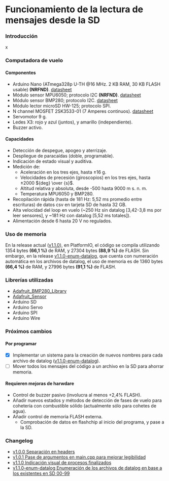# Funcionamiento de la lectura de mensajes desde la SD

### Introducción
x

### Computadora de vuelo
#### Componentes
+ Arduino Nano (ATmega328p U-TH @16 MHz. 2 KB RAM, 30 KB FLASH usable) **(NRFND)**. [datasheet](https://ww1.microchip.com/downloads/en/DeviceDoc/Atmel-7810-Automotive-Microcontrollers-ATmega328P_Datasheet.pdf)
+ Módulo sensor MPU6050; protocolo I2C **(NRFND)**. [datasheet](https://invensense.tdk.com/wp-content/uploads/2015/02/MPU-6000-Datasheet1.pdf)
+ Módulo sensor BMP280; protocolo I2C. [datasheet](https://www.bosch-sensortec.com/media/boschsensortec/downloads/datasheets/bst-bmp280-ds001.pdf)
+ Módulo lector microSD HW-125; protocolo SPI.
+ N channel MOSFET 2SK3533-01 (7 Amperes continuos). [datasheet](https://pdf1.alldatasheet.com/datasheet-pdf/view/422439/FUJI/2SK3533-01.html)
+ Servomotor 9 g.
+ Ledes X3: rojo y azul (juntos), y amarillo (independiente).
+ Buzzer activo.

#### Capacidades
+ Detección de despegue, apogeo y aterrizaje.
+ Despliegue de paracaídas (doble, programable).
+ Indicación de estado visual y auditiva.
+ Medición de:
  + Aceleración en los tres ejes, hasta ±16 g.
  + Velocidades de precesión (giroscopios) en los tres ejes, hasta ±2000 ${deg} \over {s}$.
  + Altitud relativa y absoluta, desde -500 hasta 9000 m s. n. m.
  + Temperatura MPU6050 y BMP280.
+ Recopilación rápida (hasta de 181 Hz: 5,52 ms promedio entre escrituras) de datos csv en tarjeta SD de hasta 32 GB.
+ Alta velocidad del loop en vuelo (~250 Hz sin datalog [3,42-3,8 ms por leer sensores], y ~181 Hz con datalog [5,52 ms totales]).
+ Alimentación desde 6 hasta 20 V no regulados.

### Uso de memoria
En la release actual ([v1.1.0](https://github.com/Quintana-S-E/Zafirsoft_R2/releases/tag/v1.1.0)), en PlatformIO, el código se compila utilizando 1354 bytes **(66,1 %)** de RAM, y 27304 bytes **(88,9 %)** de FLASH. Sin embargo, en la release [v1.1.0-enum-datalog](https://github.com/Quintana-S-E/Zafirsoft_R2/releases/tag/v1.1.0-enum-datalog), que cuenta con numeración automática en los archivos de datalog, el uso de memoria es de 1360 bytes **(66,4 %)** de RAM, y 27996 bytes **(91,1 %)** de FLASH.

### Librerías utilizadas
+ [Adafruit_BMP280_Library](https://github.com/adafruit/Adafruit_BMP280_Library)
+ [Adafruit_Sensor](https://github.com/adafruit/Adafruit_Sensor)
+ Arduino SD
+ Arduino Servo
+ Arduino SPI
+ Arduino Wire

### Próximos cambios
#### Por programar
+ [x] Implementar un sistema para la creación de nuevos nombres para cada archivo de datalog ([v1.1.0-enum-datalog](https://github.com/Quintana-S-E/Zafirsoft_R2/releases/tag/v1.1.0-enum-datalog)).
+ [ ] Mover todos los mensajes del código a un archivo en la SD para ahorrar memoria.

#### Requieren mejoras de harwdare
+ Control de buzzer pasivo (involucra al menos +2,4% FLASH).
+ Añadir nuevos estados y métodos de detección de fases de vuelo para cohetería con combustible sólido (actualmente sólo para cohetes de agua).
+ Añadir control de memoria FLASH externa.
  + Comprobación de datos en flashchip al inicio del programa, y pase a la SD.

### Changelog
+ [v1.0.0 Separación en headers](https://github.com/Quintana-S-E/Zafirsoft_R2/releases/tag/v1.0.0)
+ [v1.0.1 Pase de argumentos en main.cpp para mejorar legibilidad](https://github.com/Quintana-S-E/Zafirsoft_R2/releases/tag/v1.0.1)
+ [v1.1.0 Indicación visual de procesos finalizados](https://github.com/Quintana-S-E/Zafirsoft_R2/releases/tag/v1.1.0)
+ [v1.1.0-enum-datalog Enumeración de los archivos de datalog en base a los existentes en SD 00-99](https://github.com/Quintana-S-E/Zafirsoft_R2/releases/tag/v1.1.0-enum-datalog)
